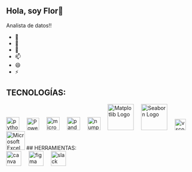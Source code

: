 ## Hola, soy Flor👋 
Analista de datos!!
- 👀 
- 🌱
- 💞️ 
- 📫 
- 😄 
- ⚡ 

## TECNOLOGÍAS:  

<div align="left">
<img src="https://cdn.jsdelivr.net/gh/devicons/devicon/icons/python/python-original.svg" height="35" alt="python logo"  />
<img width="12" />
<img src="https://powerbi.microsoft.com/pictures/application-logos/svg/powerbi.svg" alt="Power BI Logo" width="33">
<img width="12" />
<img src="https://cdn.jsdelivr.net/gh/devicons/devicon/icons/microsoftsqlserver/microsoftsqlserver-plain.svg" height="35" alt="microsoftsqlserver logo"  />
<img width="12" />
<img src="https://cdn.jsdelivr.net/gh/devicons/devicon/icons/pandas/pandas-original.svg" height="35" alt="pandas logo"  />
<img width="12" />
<img src="https://cdn.jsdelivr.net/gh/devicons/devicon/icons/numpy/numpy-original.svg" height="35" alt="numpy logo"  />
<img width="12" />
<img src="https://matplotlib.org/_static/logo2.svg" alt="Matplotlib Logo" width="70">
<img width="12" />
<img src="https://seaborn.pydata.org/_static/logo-wide-lightbg.svg" alt="Seaborn Logo" width="70">
<img width="12" />
<img src="https://cdn.jsdelivr.net/gh/devicons/devicon/icons/vscode/vscode-original.svg" height="30" alt="vscode logo"  />
<img width="12" />
</div>
<img src="https://brands.microsoft.com/downloads/assets/excel-logo.png" alt="Microsoft Excel Logo" width="50">
## HERRAMIENTAS:

<div align="left">
  <img src="https://cdn.jsdelivr.net/gh/devicons/devicon/icons/canva/canva-original.svg" height="40" alt="canva logo"  />
  <img width="12" />
  <img src="https://cdn.jsdelivr.net/gh/devicons/devicon/icons/figma/figma-original.svg" height="40" alt="figma logo"  />
  <img width="12" />
  <img src="https://cdn.jsdelivr.net/gh/devicons/devicon/icons/slack/slack-original.svg" height="40" alt="slack logo"  />
  <img width="12" />
</div>


